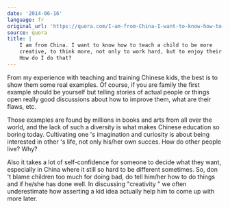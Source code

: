 ```yaml
---
date: '2014-06-16'
language: fr
original_url: 'https://quora.com/I-am-from-China-I-want-to-know-how-to-teach-a-child-to-be-more-creative-to-think-more-not-only-to-work-hard-but-to-enjoy-their-time-How-do-I-do-that/answer/Clément-Renaud'
source: quora
title: |
    I am from China. I want to know how to teach a child to be more
    creative, to think more, not only to work hard, but to enjoy their time.
    How do I do that?
---
```


From my experience with teaching and training Chinese kids, the best is
to show them some real examples. Of course, if you are family the first
example should be yourself but telling stories of actual people or
things open really good discussions about how to improve them, what are
their flaws, etc. 
 
Those examples are found by millions in books and arts from all over the
world, and the lack of such a diversity is what makes Chinese education
so boring today. Cultivating one 's imagination and curiosity is about
being interested in other 's life, not only his/her own succes. How do
other people live? Why? 
 
Also it takes a lot of self-confidence for someone to decide what they
want, especially in China where it still so hard to be different
sometimes. So, don 't blame children too much for doing bad, do tell
him/her how to do things and if he/she has done well. In discussing
 "creativity " we often underestimate how asserting a kid idea actually
help him to come up with more later.

